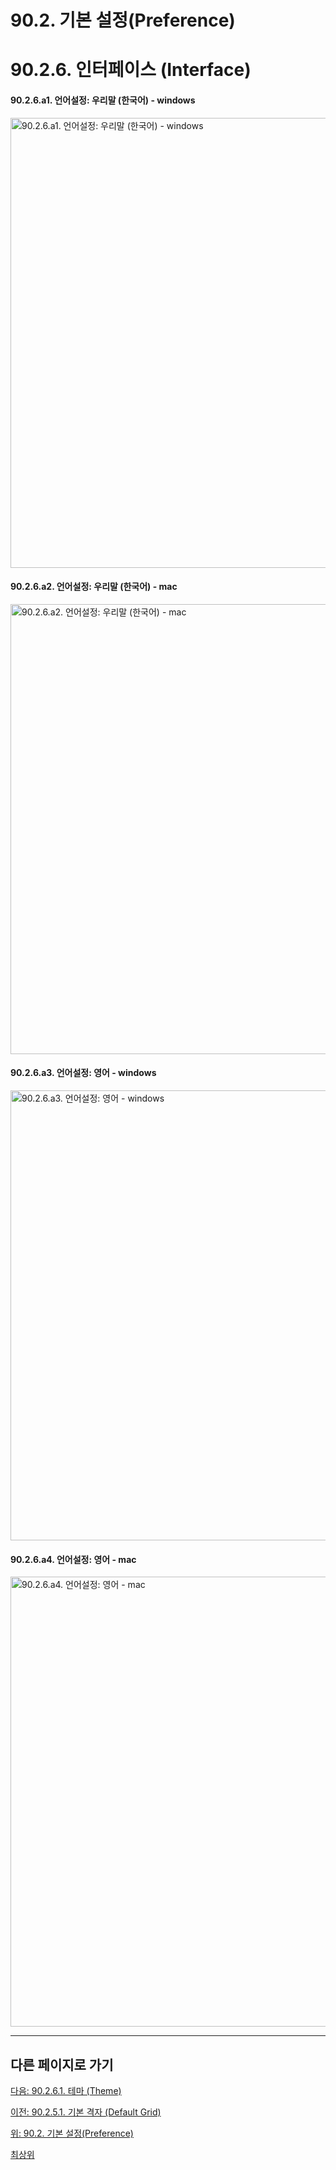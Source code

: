 # 90.2. 기본 설정(Preference)
# 90.2.6. 인터페이스 (Interface)

#### 90.2.6.a1. 언어설정: 우리말 (한국어) - windows

<img width="720" alt="90.2.6.a1. 언어설정: 우리말 (한국어) - windows" environment="MacOS:Sonoma 14.2.1 GIMP 2.10.36" src="https://github.com/wonder13662/gimp/assets/15767104/843a0255-d6f4-4b80-aca4-83e70c0bf657">

#### 90.2.6.a2. 언어설정: 우리말 (한국어) - mac

<img width="720" alt="90.2.6.a2. 언어설정: 우리말 (한국어) - mac" environment="MacOS:Sonoma 14.2.1 GIMP 2.10.36" src="https://github.com/wonder13662/gimp/assets/15767104/d6c0923f-76bd-4bbb-845e-c7fb557c10e7">

#### 90.2.6.a3. 언어설정: 영어 - windows

<img width="720" alt="90.2.6.a3. 언어설정: 영어 - windows" environment="MacOS:Sonoma 14.2.1 GIMP 2.10.36" src="https://github.com/wonder13662/gimp/assets/15767104/975de428-6fc7-4aa4-85b0-2754a2771d39">

#### 90.2.6.a4. 언어설정: 영어 - mac

<img width="720" alt="90.2.6.a4. 언어설정: 영어 - mac" environment="MacOS:Sonoma 14.2.1 GIMP 2.10.36" src="https://github.com/wonder13662/gimp/assets/15767104/4c736ff0-fc88-4d36-a7b7-94f5ff3689b7">

***

## 다른 페이지로 가기

[다음: 90.2.6.1. 테마 (Theme)](./90-02-06-interfacex-01-theme.md)

[이전: 90.2.5.1. 기본 격자 (Default Grid)](./90-02-05-default-imagex-01-default-grid.md)

[위: 90.2. 기본 설정(Preference)](./90-02-00-preference.md)

[최상위](./00-home.md)
